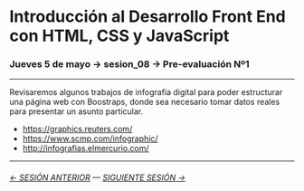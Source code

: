 # Introducción al Desarrollo Front End con HTML, CSS y JavaScript

### Jueves 5 de mayo → sesion_08 → Pre-evaluación Nº1

- - - - - - - - 

Revisaremos algunos trabajos de infografía digital para poder estructurar una página web con Boostraps, donde sea necesario tomar datos reales para presentar un asunto particular.

- https://graphics.reuters.com/
- https://www.scmp.com/infographic/
- http://infografias.elmercurio.com/



- - - - - - - - - - - - -

###### [← SESIÓN ANTERIOR](https://github.com/profesorfaco/front-end/tree/main/sesion_07) — [SIGUIENTE SESIÓN →](https://github.com/profesorfaco/front-end/tree/main/sesion_09)
